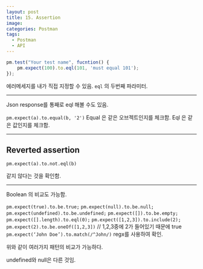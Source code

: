 ```yaml
---
layout: post
title: 15. Assertion
image:
categories: Postman
tags:
  - Postman
  - API
---
```




```javascript
pm.test("Your test name", fucntion() {
	pm.expect(100).to.eql(101, 'must equal 101');
});
```

에러메세지를 내가 직접 지정할 수 있음. `eql` 의 두번째 파라미터.

- - - -

Json response를 통째로 eql 해볼 수도 있음.

`pm.expect(a).to.equal(b, '2')`
Equal 은 같은 오브젝트인지를 체크함. 
Eql 은 같은 값인지를 체크함.

- - - -
## Reverted assertion
`pm.expect(a).to.not.eql(b)`

같지 않다는 것을 확인함.

- - - -
Boolean 의 비교도 가능함.

`pm.expect(true).to.be.true;`
`pm.expect(null).to.be.null;`
`pm.expect(undefined).to.be.undefined;`
`pm.expect([]).to.be.empty;`
`pm.expect([].length).to.eql(0);`
`pm.expect([1,2,3]).to.include(2);`
`pm.expect(2).to.be.oneOf([1,2,3])` // 1,2,3중에 2가 들어있기 때문에 true
`pm.expect(‘John Doe’).to.match(/^John/)` regx를 사용하여 확인.

위와 같이 여러가지 패턴의 비교가 가능하다.

undefined와 null은 다른 것임.





